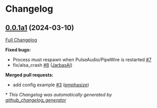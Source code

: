 # Changelog

## [0.0.1a1](https://github.com/OpenVoiceOS/ovos-microphone-plugin-alsa/tree/0.0.1a1) (2024-03-10)

[Full Changelog](https://github.com/OpenVoiceOS/ovos-microphone-plugin-alsa/compare/V0.0.0...0.0.1a1)

**Fixed bugs:**

- Process must respawn when PulseAudio/PipeWire is restarted [\#7](https://github.com/OpenVoiceOS/ovos-microphone-plugin-alsa/issues/7)
- fix/alsa\_crash [\#8](https://github.com/OpenVoiceOS/ovos-microphone-plugin-alsa/pull/8) ([JarbasAl](https://github.com/JarbasAl))

**Merged pull requests:**

- add config example [\#3](https://github.com/OpenVoiceOS/ovos-microphone-plugin-alsa/pull/3) ([emphasize](https://github.com/emphasize))



\* *This Changelog was automatically generated by [github_changelog_generator](https://github.com/github-changelog-generator/github-changelog-generator)*
